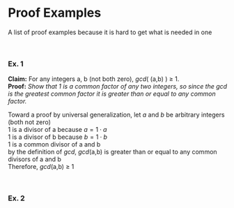 # Proof Examples

A list of proof examples because it is hard to get what is needed in one

<br/>

### Ex. 1
**Claim:** For any integers a, b (not both zero), *gcd*( (a,b) ) $\geq$ 1.<br/>
**Proof:** *Show that 1 is a common factor of any two integers, so since the gcd is the greatest common factor it is greater than or equal to any common factor.*

Toward a proof by universal generalization, let $a$ and $b$ be arbitrary integers (both not zero)<br/>
1 is a divisor of a because $a=1\cdot a$<br/>
1 is a divisor of b because $b=1\cdot b$<br/>
1 is a common divisor of a and b<br/>
by the definition of *gcd*, *gcd*(a,b) is greater than or equal to any common divisors of a and b<br/>
Therefore, *gcd*(a,b) $\geq$ 1

<br/>

### Ex. 2
